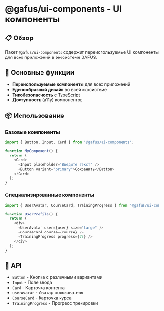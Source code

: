 # @gafus/ui-components - UI компоненты

## 📋 Обзор

Пакет `@gafus/ui-components` содержит переиспользуемые UI компоненты для всех приложений в экосистеме GAFUS.

## 🎯 Основные функции

- **Переиспользуемые компоненты** для всех приложений
- **Единообразный дизайн** во всей экосистеме
- **Типобезопасность** с TypeScript
- **Доступность** (a11y) компонентов

## 📦 Использование

### Базовые компоненты
```typescript
import { Button, Input, Card } from '@gafus/ui-components';

function MyComponent() {
  return (
    <Card>
      <Input placeholder="Введите текст" />
      <Button variant="primary">Сохранить</Button>
    </Card>
  );
}
```

### Специализированные компоненты
```typescript
import { UserAvatar, CourseCard, TrainingProgress } from '@gafus/ui-components';

function UserProfile() {
  return (
    <div>
      <UserAvatar user={user} size="large" />
      <CourseCard course={course} />
      <TrainingProgress progress={75} />
    </div>
  );
}
```

## 🔧 API

- `Button` - Кнопка с различными вариантами
- `Input` - Поле ввода
- `Card` - Карточка контента
- `UserAvatar` - Аватар пользователя
- `CourseCard` - Карточка курса
- `TrainingProgress` - Прогресс тренировки
